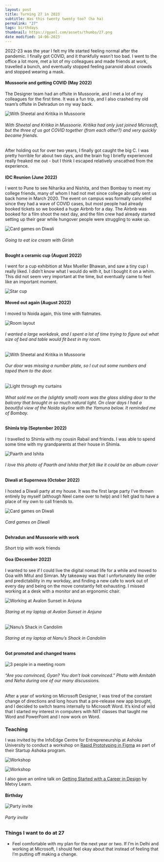 ```yaml
---
layout: post
title: Turning 27 in 2023
subtitle: Was this twenty twenty too? (ha ha)
permalink: "27"
tags: birthdays
thumbnail: https://gyanl.com/assets/thumbs/27.png
date modified: 14-06-2023
---
```


2022-23 was the year I felt my life started feeling normal after the pandemic. I finally got COVID, and it thankfully wasn’t too bad. I went to the office a lot more, met a lot of my colleagues and made friends at work, travelled a bunch, and eventually stopped feeling paranoid about crowds and stopped wearing a mask.

#### Mussoorie and getting COVID (May 2022)

The Designer team had an offsite in Mussoorie, and I met a lot of my colleagues for the first time. It was a fun trip, and I also crashed my old team’s offsite in Dehradun on my way back.

![With Sheetal and Kritika in Mussoorie](https://gyanl.com/assets/mussoorie-savoy.jpg)

###### With Sheetal and Kritika in Mussoorie. Kritika had only just joined Microsoft, but the three of us got COVID together (from each other?) and very quickly became friends.

After holding out for over two years, I finally got caught the big C. I was pretty horrible for about two days, and the brain fog I briefly experienced really freaked me out - but I think I escaped relatively unscathed from the experience. 

#### IDC Reunion (June 2022)

I went to Pune to see Niharika and Nishita, and then Bombay to meet my college friends, many of whom I had not met since college abruptly sent us back home in March 2020. The event on campus was formally cancelled since they had a wave of COVID cases, but most people had already booked tickets so we booked a huge Airbnb for a day. The Airbnb was booked for a film shoot the next day, and the film crew had already started setting up their gear while hungover people were struggling to wake up.

![Card games on Diwali](https://gyanl.com/assets/idc-ice-cream.jpg)

###### Going to eat ice cream with Girish

#### Bought a ceramic cup (August 2022)

I went for a cup exhibition at Max Mueller Bhawan, and saw a tiny cup I really liked. I didn’t know what I would do with it, but I bought it on a whim. This did not seem very important at the time, but eventually came to feel like an important moment. 

![Star cup](https://gyanl.com/assets/star-cup.jpg)

#### Moved out again (August 2022)

I moved to Noida again, this time with flatmates.

![Room layout](https://gyanl.com/assets/supernova-room-layouts.png)

###### I wanted a large workdesk, and I spent a lot of time trying to figure out what size of bed and table would fit best in my room.

![With Sheetal and Kritika in Mussoorie](https://gyanl.com/assets/supernova-1401.jpg)

###### Our door was missing a number plate, so I cut out some numbers and taped them to the door.

![Light through my curtains](https://gyanl.com/assets/supernova-light.jpg)

###### What sold me on the (slightly small) room was the glass sliding door to the balcony that brought in so much natural light. On clear days I had a beautiful view of the Noida skyline with the Yamuna below. It reminded me of Bombay.

#### Shimla trip (September 2022)

I travelled to Shimla with my cousin Rabail and friends. I was able to spend some time with my grandparents at their house in Shimla.

![Paarth and Ishita](https://gyanl.com/assets/shimla-paarth.jpg)

###### I love this photo of Paarth and Ishita that felt like it could be an album cover

#### Diwali at Supernova (October 2022)

I hosted a Diwali party at my house. It was the first large party I’ve thrown entirely by myself (although Neel came over to help) and I felt glad to have a place of my own to call friends to.

![Card games on Diwali](https://gyanl.com/assets/supernova-diwali.jpg)

###### Card games on Diwali

#### Dehradun and Mussoorie with work 

Short trip with work friends

#### Goa (December 2022)

I wanted to see if I could live the digital nomad life for a while and moved to Goa with Mitul and Simran. My takeaway was that I unfortunately like order and predictability in my workday, and finding a new cafe to work out of every day and being on the move constantly felt exhausting. I missed working at a desk with a monitor and an ergonomic chair.

![Working at Avalon Sunset in Anjuna](https://gyanl.com/assets/goa-avalon-sunset.jpg)

###### Staring at my laptop at Avalon Sunset in Anjuna

![Nanu’s Shack in Candolim](https://gyanl.com/assets/goa-nanu-shack.jpg)

###### Staring at my laptop at Nanu’s Shack in Candolim

#### Got promoted and changed teams

![3 people in a meeting room](https://gyanl.com/assets/microsoft-designer-meeting.jpg)

###### “Are you convinced, Gyan? You don’t look convinced.” Photo with Amitabh and Neha during one of our many discussions.

After a year of working on Microsoft Designer, I was tired of the constant change of directions and long hours that a pre-release new app brought, and I decided to switch teams internally to Microsoft Word. It’s kind of wild that I started my interest in computers with NIIT classes that taught me Word and PowerPoint and I now work on Word.

### Teaching

I was invited by the InfoEdge Centre for Entrepreneurship at Ashoka University to conduct a workshop on [Rapid Prototyping in Figma](/figma) as part of their Startup Ashoka program.

![Workshop](https://gyanl.com/assets/ashoka-1.jpg)

![Workshop](https://gyanl.com/assets/ashoka-2.jpg)

I also gave an online talk on [Getting Started with a Career in Design](/design-career) by Metvy Learn.

#### Birthday

![Party invite](https://gyanl.com/assets/hbd-27.png)

###### Party invite


### Things I want to do at 27
- Feel comfortable with my plan for the next year or two. If I’m in Delhi and working at Microsoft, I should feel okay about that instead of feeling that I’m putting off making a change.
